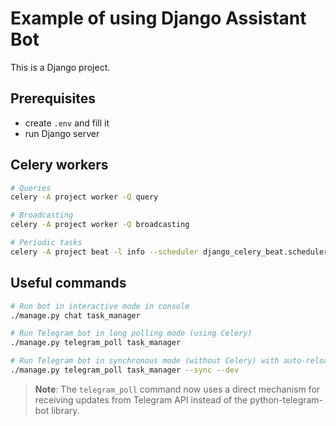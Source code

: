 # Example of using Django Assistant Bot

This is a Django project.

## Prerequisites

* create `.env` and fill it
* run Django server

## Celery workers

```bash
# Queries
celery -A project worker -Q query

# Broadcasting
celery -A project worker -Q broadcasting

# Periodic tasks
celery -A project beat -l info --scheduler django_celery_beat.schedulers:DatabaseScheduler
```


## Useful commands

```bash
# Run bot in interactive mode in console
./manage.py chat task_manager

# Run Telegram bot in long polling mode (using Celery)
./manage.py telegram_poll task_manager

# Run Telegram bot in synchronous mode (without Celery) with auto-reloading for development
./manage.py telegram_poll task_manager --sync --dev
```

> **Note**: The `telegram_poll` command now uses a direct mechanism for receiving updates from Telegram API instead of the python-telegram-bot library.